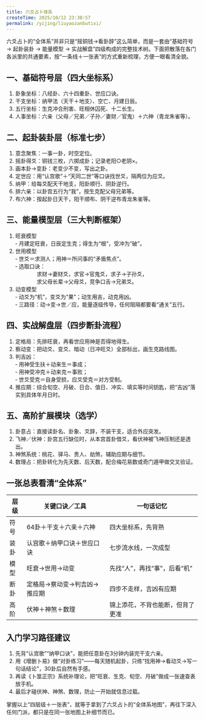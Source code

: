 ```yaml
---
title: 六爻占卜体系
createTime: 2025/10/12 23:38:57
permalink: /yijing/liuyaozanbutixi/
---
```



六爻占卜的“全体系”并非只是“摇铜钱→看卦辞”这么简单，而是一套由“基础符号 → 起卦装卦 → 能量模型 → 实战解盘”四级构成的完整技术树。下面把散落在各门各派里的共通要素，按“一条线＋一张表”的方式重新梳理，方便一眼看清全貌。  


## 一、基础符号层（四大坐标系）  
1. 卦象坐标：八经卦、六十四重卦、世应口诀。  
2. 干支坐标：纳甲法（天干＋地支）、空亡、月建日辰。  
3. 五行坐标：生克冲合刑害、旺相休囚死、十二长生。  
4. 人事坐标：六亲（父母／兄弟／子孙／妻财／官鬼）＋六神（青龙朱雀等）。  

## 二、起卦装卦层（标准七步）  
1. 意念聚焦：一事一卦，时空定位。  
2. 摇卦得爻：铜钱三枚，六掷成卦；记录老阳○老阴×。  
3. 画本卦→变卦：老变少不变，写出之卦。  
4. 定世应：用“认宫歌”＋“天同二世”等口诀找世爻，隔两位为应爻。  
5. 纳甲：给每爻配天干地支，阳卦顺行、阴卦逆行。  
6. 排六亲：以卦宫五行为“我”，按生克配父母兄弟等。  
7. 布六神：按起卦日天干，阳干顺布、阴干逆布青龙朱雀等。  

## 三、能量模型层（三大判断框架）  
1. 旺衰模型  
   ‑ 月建定旺衰，日辰定生克；得生为“根”，受冲为“破”。  
2. 世用模型  
   ‑ 世爻＝求测人；用神＝所问事的“矛盾焦点”。  
   ‑ 选取口诀：  
    求财→妻财爻，求官→官鬼爻，求子→子孙爻，  
    求父母长辈→父母爻，竞争口舌→兄弟爻。  
3. 动变模型  
   ‑ 动爻为“机”，变爻为“果”；动生用吉，动克用凶。  
   ‑ 三路径：动→变→世／应，能量逐级传导，任何阻隔都要看“通关”五行。  

## 四、实战解盘层（四步断卦流程）  
1. 定格局：先排旺衰，再看世应用神是否得地得生。  
2. 察动变：把动爻、变爻、暗动（日冲旺爻）全部标出，画生克路线图。  
3. 判吉凶：  
   ‑ 用神受生扶＋动来生＝事成；  
   ‑ 用神受冲克＋动来克＝事败；  
   ‑ 世爻受克＝自身受损，应爻受克＝对方受制。  
4. 推应期：综合旬空、月破、日合、值日、冲实、填实等时间钥匙，把“吉凶”落实到具体年月日时。  
 
## 五、高阶扩展模块（选学）  
1. 卦意占：直接读卦名、卦象、爻辞，不装干支，适合外应突发。  
2. 飞神／伏神：卦宫五行缺位时，从本宫首卦借爻，看伏神被飞神压制还是透出。  
3. 神煞系统：桃花、驿马、贵人、劫煞，辅助应期与细节。  
4. 数理占：把卦转化为先天数、后天数，配合梅花易数或奇门遁甲做交叉验证。  

## 一张总表看清“全体系”  

| 层级 | 关键口诀／工具              | 一句话记忆                       |
| ---- | --------------------------- | -------------------------------- |
| 符号 | 64卦＋干支＋六亲＋六神      | 四大坐标系，先背熟               |
| 装卦 | 认宫歌＋纳甲口诀＋世应口诀  | 七步流水线，一次成型             |
| 模型 | 旺衰→世用→动变              | 先找“人”，再找“事”，后看“机”     |
| 断卦 | 定格局→察动变→判吉凶→推应期 | 四步不走样，吉凶有应期           |
| 高阶 | 伏神＋神煞＋数理            | 锦上添花，不背也能断，但背了更准 |

## 入门学习路径建议  
1. 先背“认宫歌”“纳甲口诀”，能把任意卦在3分钟内装完干支六亲。  
2. 用《增删卜易》做“对卦练习”——每天随机起卦，只练“找用神→看动爻→写一句话结论”，30卦后自然有手感。  
3. 再读《卜筮正宗》系统补理论，把“旺衰、生克、旬空、月破”做成一张速查表放手机。  
4. 最后才碰伏神、神煞、数理，防止一开始就信息过载。  

掌握以上“四层级＋一张表”，就等于拿到了六爻占卜的“全体系地图”，再往下深入任何门派，都只是在同一张地图上补细节而已。

